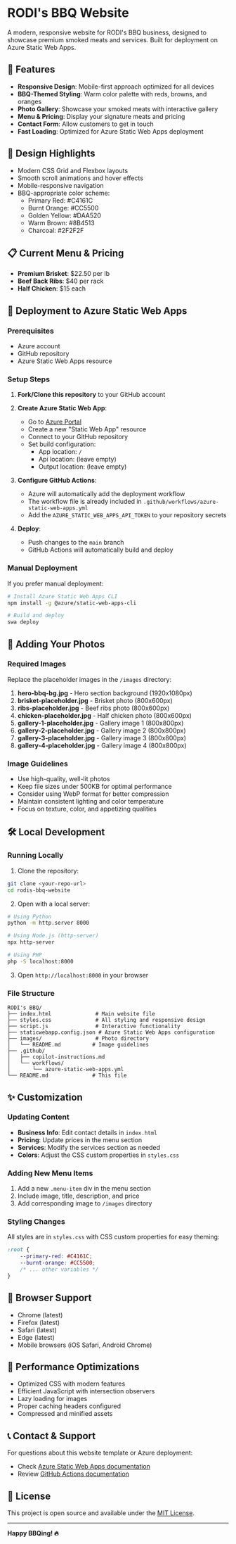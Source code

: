 # RODI's BBQ Website

A modern, responsive website for RODI's BBQ business, designed to showcase premium smoked meats and services. Built for deployment on Azure Static Web Apps.

## 🍖 Features

- **Responsive Design**: Mobile-first approach optimized for all devices
- **BBQ-Themed Styling**: Warm color palette with reds, browns, and oranges
- **Photo Gallery**: Showcase your smoked meats with interactive gallery
- **Menu & Pricing**: Display your signature meats and pricing
- **Contact Form**: Allow customers to get in touch
- **Fast Loading**: Optimized for Azure Static Web Apps deployment

## 🎨 Design Highlights

- Modern CSS Grid and Flexbox layouts
- Smooth scroll animations and hover effects
- Mobile-responsive navigation
- BBQ-appropriate color scheme:
  - Primary Red: #C4161C
  - Burnt Orange: #CC5500
  - Golden Yellow: #DAA520
  - Warm Brown: #8B4513
  - Charcoal: #2F2F2F

## 📋 Current Menu & Pricing

- **Premium Brisket**: $22.50 per lb
- **Beef Back Ribs**: $40 per rack
- **Half Chicken**: $15 each

## 🚀 Deployment to Azure Static Web Apps

### Prerequisites
- Azure account
- GitHub repository
- Azure Static Web Apps resource

### Setup Steps

1. **Fork/Clone this repository** to your GitHub account

2. **Create Azure Static Web App**:
   - Go to [Azure Portal](https://portal.azure.com)
   - Create a new "Static Web App" resource
   - Connect to your GitHub repository
   - Set build configuration:
     - App location: `/`
     - Api location: (leave empty)
     - Output location: (leave empty)

3. **Configure GitHub Actions**:
   - Azure will automatically add the deployment workflow
   - The workflow file is already included in `.github/workflows/azure-static-web-apps.yml`
   - Add the `AZURE_STATIC_WEB_APPS_API_TOKEN` to your repository secrets

4. **Deploy**:
   - Push changes to the `main` branch
   - GitHub Actions will automatically build and deploy

### Manual Deployment
If you prefer manual deployment:
```bash
# Install Azure Static Web Apps CLI
npm install -g @azure/static-web-apps-cli

# Build and deploy
swa deploy
```

## 📸 Adding Your Photos

### Required Images
Replace the placeholder images in the `/images` directory:

1. **hero-bbq-bg.jpg** - Hero section background (1920x1080px)
2. **brisket-placeholder.jpg** - Brisket photo (800x600px)
3. **ribs-placeholder.jpg** - Beef ribs photo (800x600px)
4. **chicken-placeholder.jpg** - Half chicken photo (800x600px)
5. **gallery-1-placeholder.jpg** - Gallery image 1 (800x800px)
6. **gallery-2-placeholder.jpg** - Gallery image 2 (800x800px)
7. **gallery-3-placeholder.jpg** - Gallery image 3 (800x800px)
8. **gallery-4-placeholder.jpg** - Gallery image 4 (800x800px)

### Image Guidelines
- Use high-quality, well-lit photos
- Keep file sizes under 500KB for optimal performance
- Consider using WebP format for better compression
- Maintain consistent lighting and color temperature
- Focus on texture, color, and appetizing qualities

## 🛠️ Local Development

### Running Locally
1. Clone the repository:
```bash
git clone <your-repo-url>
cd rodis-bbq-website
```

2. Open with a local server:
```bash
# Using Python
python -m http.server 8000

# Using Node.js (http-server)
npx http-server

# Using PHP
php -S localhost:8000
```

3. Open `http://localhost:8000` in your browser

### File Structure
```
RODI's BBQ/
├── index.html              # Main website file
├── styles.css              # All styling and responsive design
├── script.js               # Interactive functionality
├── staticwebapp.config.json # Azure Static Web Apps configuration
├── images/                 # Photo directory
│   └── README.md          # Image guidelines
├── .github/
│   ├── copilot-instructions.md
│   └── workflows/
│       └── azure-static-web-apps.yml
└── README.md              # This file
```

## ✨ Customization

### Updating Content
- **Business Info**: Edit contact details in `index.html`
- **Pricing**: Update prices in the menu section
- **Services**: Modify the services section as needed
- **Colors**: Adjust the CSS custom properties in `styles.css`

### Adding New Menu Items
1. Add a new `.menu-item` div in the menu section
2. Include image, title, description, and price
3. Add corresponding image to `/images` directory

### Styling Changes
All styles are in `styles.css` with CSS custom properties for easy theming:
```css
:root {
    --primary-red: #C4161C;
    --burnt-orange: #CC5500;
    /* ... other variables */
}
```

## 📱 Browser Support

- Chrome (latest)
- Firefox (latest)
- Safari (latest)
- Edge (latest)
- Mobile browsers (iOS Safari, Android Chrome)

## 🔧 Performance Optimizations

- Optimized CSS with modern features
- Efficient JavaScript with intersection observers
- Lazy loading for images
- Proper caching headers configured
- Compressed and minified assets

## 📞 Contact & Support

For questions about this website template or Azure deployment:
- Check [Azure Static Web Apps documentation](https://docs.microsoft.com/azure/static-web-apps/)
- Review [GitHub Actions documentation](https://docs.github.com/actions)

## 📄 License

This project is open source and available under the [MIT License](LICENSE).

---

**Happy BBQing! 🔥**